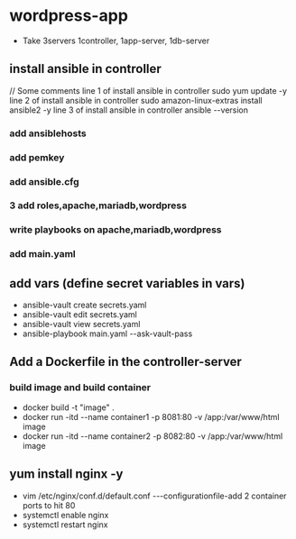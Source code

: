 # wordpress-app
+ Take 3servers 1controller, 1app-server, 1db-server

## install ansible in controller
 // Some comments
 line 1 of install ansible in controller sudo yum update -y
 line 2 of install ansible in controller sudo amazon-linux-extras install ansible2 -y
 line 3 of install ansible in controller ansible --version

### add ansiblehosts
### add pemkey
### add ansible.cfg
### 3 add roles,apache,mariadb,wordpress
### write playbooks on apache,mariadb,wordpress
### add main.yaml

## add vars (define secret variables in vars)
 - ansible-vault create secrets.yaml
 - ansible-vault edit secrets.yaml
 - ansible-vault view secrets.yaml
 - ansible-playbook main.yaml --ask-vault-pass

## Add a Dockerfile in the controller-server
### build image and build container
+ docker build -t "image" .
+ docker run -itd --name container1 -p 8081:80 -v /app:/var/www/html image
+ docker run -itd --name container2 -p 8082:80 -v /app:/var/www/html image

## yum install nginx -y
+ vim /etc/nginx/conf.d/default.conf  ---configurationfile-add 2 container ports to hit 80
+ systemctl enable nginx
+ systemctl restart nginx
